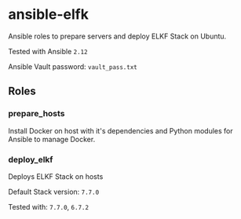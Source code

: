 # ansible-elfk

Ansible roles to prepare servers and deploy ELKF Stack on Ubuntu.

Tested with Ansible `2.12`

Ansible Vault password: `vault_pass.txt`

## Roles

### prepare_hosts
Install Docker on host with it's dependencies and Python modules for Ansible to manage Docker.

### deploy_elkf
Deploys ELKF Stack on hosts

Default Stack version: `7.7.0`

Tested with: `7.7.0`, `6.7.2`